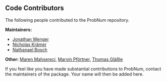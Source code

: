 ## Code Contributors

The following people contributed to the ProbNum repository.

**Maintainers:**

- [Jonathan Wenger](https://github.com/jonathanwenger)
- [Nicholas Krämer](https://github.com/pnkraemer)
- [Nathanael Bosch](https://github.com/nathanaelbosch)

**Other:** [Maren Mahsereci](https://github.com/mmahsereci), [Marvin Pförtner](https://github.com/marvinpfoertner), 
[Thomas Gläßle](https://github.com/coldfix)

If you feel like you have made substantial contributions to ProbNum, contact the maintainers of the package. Your name 
will then be added here.
